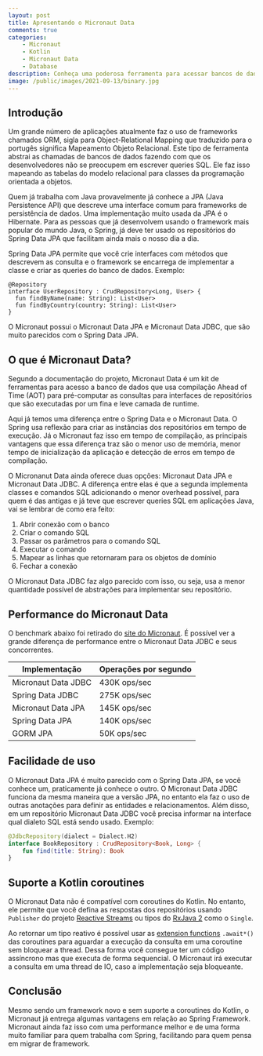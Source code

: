 ```yaml
---
layout: post
title: Apresentando o Micronaut Data
comments: true
categories: 
    - Micronaut
    - Kotlin
    - Micronaut Data
    - Database
description: Conheça uma poderosa ferramenta para acessar bancos de dados. Para quem já trabalha com Spring vai achar bem familiar o jeito de usar e vai se surpreender com a performance.
image: /public/images/2021-09-13/binary.jpg
---
```


## Introdução

Um grande número de aplicações atualmente faz o uso de frameworks chamados ORM, sigla para Object-Relational Mapping que traduzido para o portugês significa Mapeamento Objeto Relacional. Este tipo de ferramenta abstrai as chamadas de bancos de dados fazendo com que os desenvolvedores não se preocupem em escrever queries SQL. Ele faz isso mapeando as tabelas do modelo relacional para classes da programação orientada a objetos.

Quem já trabalha com Java provavelmente já conhece a JPA (Java Persistence API) que descreve uma interface comum para frameworks de persistência de dados. Uma implementação muito usada da JPA é o Hibernate. Para as pessoas que já desenvolvem usando o framework mais popular do mundo Java, o Spring, já deve ter usado os repositórios do Spring Data JPA que facilitam ainda mais o nosso dia a dia.

Spring Data JPA permite que você crie interfaces com métodos que descrevem as consulta e o framework se encarrega de implementar a classe e criar as queries do banco de dados. Exemplo:

```koltin
@Repository
interface UserRepository : CrudRepository<Long, User> {
  fun findByName(name: String): List<User>
  fun findByCountry(country: String): List<User>
}
```

O Micronaut possui o Micronaut Data JPA e Micronaut Data JDBC, que são muito parecidos com o Spring Data JPA.

## O que é Micronaut Data?

Segundo a documentação do projeto, Micronaut Data é um kit de ferramentas para acesso a banco de dados que usa compilação Ahead of Time (AOT) para pré-computar as consultas para interfaces de repositórios que são executadas por um fina e leve camada de runtime.

Aqui já temos uma diferença entre o Spring Data e o Micronaut Data. O Spring usa reflexão para criar as instâncias dos repositórios em tempo de execução. Já o Micronaut faz isso em tempo de compilação, as principais vantagens que essa diferença traz são o menor uso de memória, menor tempo de inicialização da aplicação e detecção de erros em tempo de compilação.

O Micronanut Data ainda oferece duas opções: Micronaut Data JPA e Micronaut Data JDBC. A diferença entre elas é que a segunda implementa classes e comandos SQL adicionando o menor overhead possível, para quem é das antigas e já teve que escrever queries SQL em aplicações Java, vai se lembrar de como era feito:

1. Abrir conexão com o banco
2. Criar o comando SQL
3. Passar os parâmetros para o comando SQL
4. Executar o comando
5. Mapear as linhas que retornaram para os objetos de domínio
6. Fechar a conexão

O Micronaut Data JDBC faz algo parecido com isso, ou seja, usa a menor quantidade possível de abstrações para implementar seu repositório.

## Performance do Micronaut Data

O benchmark abaixo foi retirado do [site do Micronaut](https://micronaut.io/2019/07/18/announcing-micronaut-data/). É possível ver a grande diferença de performance entre o Micronaut Data JDBC e seus concorrentes.

| Implementação       | Operações por segundo |
|---------------------|-----------------------|
| Micronaut Data JDBC | 430K ops/sec          |
| Spring Data JDBC    | 275K ops/sec          |
| Micronaut Data JPA  | 145K ops/sec          |
| Spring Data JPA     | 140K ops/sec          |
| GORM JPA            | 50K ops/sec           |

## Facilidade de uso

O Micronaut Data JPA é muito parecido com o Spring Data JPA, se você conhece um, praticamente já conhece o outro. O Micronaut Data JDBC funciona da mesma maneira que a versão JPA, no entanto ela faz o uso de outras anotações para definir as entidades e relacionamentos. Além disso, em um repositório Micronaut Data JDBC você precisa informar na interface qual dialeto SQL está sendo usado. Exemplo:

```kotlin
@JdbcRepository(dialect = Dialect.H2) 
interface BookRepository : CrudRepository<Book, Long> { 
    fun find(title: String): Book
}
```

## Suporte a Kotlin coroutines

O Micronaut Data não é compatível com coroutines do Kotlin. No entanto, ele permite que você defina as respostas dos repositórios usando  `Publisher` do projeto [Reactive Streams](https://www.reactive-streams.org/) ou tipos do [RxJava 2](https://github.com/ReactiveX/RxJava) como o `Single`.

Ao retornar um tipo reativo é possível usar as [extension functions](https://kotlin.github.io/kotlinx.coroutines/kotlinx-coroutines-reactive/) `.await*()` das coroutines para aguardar a execução da consulta em uma coroutine sem bloquear a thread. Dessa forma você consegue ter um código assíncrono mas que executa de forma sequencial. O Micronaut irá executar a consulta em uma thread de IO, caso a implementação seja bloqueante.

## Conclusão

Mesmo sendo um framework novo e sem suporte a coroutines do Kotlin, o Micronaut já entrega algumas vantagens em relação ao Spring Framework. Micronaut ainda faz isso com uma performance melhor e de uma forma muito familiar para quem trabalha com Spring, facilitando para quem pensa em migrar de framework.
